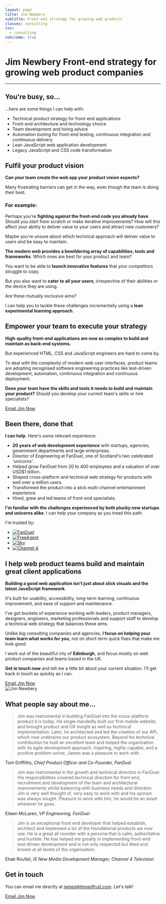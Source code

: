 ```yaml
---
layout: page
title: Jim Newbery
subtitle: Front-end strategy for growing web products
classes: consulting
css:
  - consulting
nohireme: true
---
```


<h1>
  <span>Jim Newbery</span>
  <span class="consulting__subtitle">Front-end strategy for growing web product companies</span>
</h1>

---

## You're busy, so...

...here are some things I can help with:

* Technical product strategy for front-end applications
* Front-end architecture and technology choice
* Team development and hiring advice
* Automation tooling for front-end testing, continuous integration and continuous delivery
* Lean JavaScript web application development
* Legacy JavaScript and CSS code transformation

## Fulfil your product vision

__Can your team create the web app your product vision expects?__

Many frustrating barriers can get in the way, even though the team is doing their best.

### For example:

Perhaps you're __fighting against the front-end code you already have__. Should you start from scratch or make iterative improvements? How will this affect your ability to deliver value to your users and attract new customers?

Maybe you're unsure about which technical approach will deliver value to users _and_ be easy to maintain.

__The modern web provides a bewildering array of capabilities, tools and frameworks__. Which ones are best for your product and team?

You want to be able to __launch innovative features__ that your competitors struggle to copy.

But you also want to __cater to all your users__, irrespective of their abilities or the device they are using.

Are these mutually exclusive aims?

I can help you to tackle these challenges incrementally using a __lean experimental learning approach__.

## Empower your team to execute your strategy

__High-quality front-end applications are now as complex to build and maintain as back-end systems.__

But experienced HTML, CSS and JavaScript engineers are hard to come by.

To deal with the complexity of modern web user interfaces, product teams are adopting recognised software engineering practices like test-driven development, automation, continuous integration and continuous deployment.

__Does your team have the skills and tools it needs to build and maintain your product?__ Should you develop your current team's skills or hire specialists?

<div class="align-center mtb">
  <a class="button button--secondary button--wide" href="mailto:james@tinnedfruit.com">Email Jim Now</a>
</div>

## Been there, done that

__I can help__. Here's some relevant experience:

* __20 years of web development experience__ with startups, agencies, government departments and large enterprises.
* Director of Engineering at FanDuel, one of Scotland's two celebrated 'unicorns'.
* Helped grow FanDuel from 20 to 400 employees and a valuation of over USD$1 billion.
* Shaped cross-platform and technical web strategy for products with well over a million users.
* Transformed the product into a slick multi-channel entertainment experience.
* Hired, grew and led teams of front-end specialists.

__I'm familiar with the challenges experienced by both plucky new startups and unicorns alike__. I can help your company as you tread this path.

I'm trusted by:

<div class="clients">
  <ul class="clients-list">
    <li class="clients-list__item">
      <a href="https://www.fanduel.com" class="clients-list__link" title="FanDuel">
        <img src="/images/consulting/fanduel.svg" class="clients-list__logo" alt="FanDuel" />
      </a>
    </li>
    <li class="clients-list__item">
      <a href="https://www.freeagent.com" class="clients-list__link" title="FreeAgent">
        <img src="/images/consulting/freeagent.svg" class="clients-list__logo" alt="FreeAgent" />
      </a>
    </li>
    <li class="clients-list__item">
      <a href="https://www.sky.com" class="clients-list__link" title="Sky">
        <img src="/images/consulting/sky.svg" class="clients-list__logo" alt="Sky" />
      </a>
    </li>
    <li class="clients-list__item">
      <a href="http://www.channel4.com/" class="clients-list__link" title="Channel 4">
        <img src="/images/consulting/channel4.svg" class="clients-list__logo" alt="Channel 4" />
      </a>
    </li>
  </ul>
</div>

## I help web product teams build and maintain great client applications

__Building a good web application isn't just about slick visuals and the latest JavaScript framework__.

It's built for usability, accessibility, long-term learning, continuous improvement, and ease of support and maintenance.

I've got buckets of experience working with leaders, product managers, designers, engineers, marketing professionals and support staff to develop a technical web strategy that balances these aims.

Unlike big consulting companies and agencies, __I focus on helping your team learn what works for you__, not on short-term quick fixes that make me look good.

I work out of the beautiful city of __Edinburgh__, and focus mostly on web product companies and teams based in the UK.

__Get in touch now__ and tell me a little bit about your current situation. I'll get back in touch as quickly as I can.

<div class="align-center mtb">
  <a class="button button--secondary button--wide" href="mailto:james@tinnedfruit.com">Email Jim Now</a>
</div>

<div class="align-center mtb">
  <img class="avatar avatar--medium" src="/images/main/avatar.jpg" alt="Jim Newbery">
</div>


## What people say about me...

> Jim was instrumental in building FanDuel into the cross-platform product it is today. He single-handedly built our first mobile website, and brought product and UX insight as well as technical implementation. Later, he architected and led the creation of our API, which now underpins our product ecosystem. Beyond his technical contribution he built an excellent team and helped the organization with its agile development approach. Inspiring, highly capable, and a positive problem solver, James was a pleasure to work with.

Tom Griffiths, _Chief Product Officer and Co-Founder, FanDuel_

> Jim was instrumental in the growth and technical direction in FanDuel. His responsibilities covered technical direction for front end, recruitment and development of the team and architectural improvements whilst balancing with business needs and direction. Jim is very well thought of, very easy to work with and his opinion was always sought. Pleasure to work with him, he would be an asset wherever he goes.

Eileen McLaren, _VP Engineering, FanDuel_

> Jim is an exceptional front end developer that helped establish, architect and implement a lot of the foundational products we now use. He is a great all rounder with a persona that is calm, authoritative and humble. He has helped me greatly in implementing front-end test-driven development and is not only respected but liked and known at all levels of the organisation.

Ehab Roufail, _IS New Media Development Manager, Channel 4 Television_

## Get in touch

You can email me directly at [james@tinnedfruit.com](mailto:james@tinnedfruit.com). Let's talk!

<div class="align-center mtb">
  <a class="button button--secondary button--wide" href="mailto:james@tinnedfruit.com">Email Jim Now</a>
</div>


